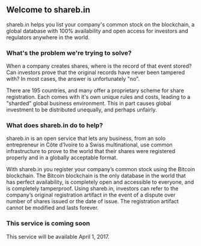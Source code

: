 ## Welcome to shareb.in 

shareb.in helps you list your company's common stock on the blockchain, a global database with 100% availability and open access for investors and regulators anywhere in the world.

### What's the problem we're trying to solve?

When a company creates shares, where is the record of that event stored? Can investors prove that the original records have never been tampered with? In most cases, the answer is unfortunately "no". 

There are 195 countries, and many offer a proprietary scheme for share registration. Each comes with it's own unique rules and costs, leading to a "sharded" global business environment. This in part causes global investment to be distributed unequally, and perhaps unfairly.

### What does shareb.in do to help?

shareb.in is an open service that lets any business, from an solo entrepreneur in Côte d’Ivoire to a Swiss multinational, use common infrastructure to prove to the world that their shares were registered properly and in a globally acceptable format. 

With shareb.in you register your company’s common stock using the Bitcoin blockchain. The Bitcoin blockchain is the only database in the world that has perfect availability, is completely open and accessible to everyone, and is completely tamperproof. Using shareb.in, investors can refer to the company’s original registration artifact in the event of a dispute over number of shares issued or the date of issue. The registration artifact cannot be modified and lasts forever. 


### This service is coming soon

This service will be available April 1, 2017. 
